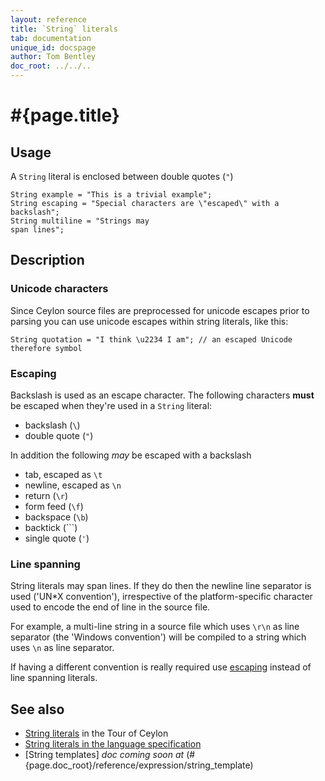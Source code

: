 ```yaml
---
layout: reference
title: `String` literals
tab: documentation
unique_id: docspage
author: Tom Bentley
doc_root: ../../..
---
```


# #{page.title}

## Usage 

A `String` literal is enclosed between double quotes (`"`)


    String example = "This is a trivial example";
    String escaping = "Special characters are \"escaped\" with a backslash";
    String multiline = "Strings may
    span lines";

## Description

### Unicode characters

Since Ceylon source files are preprocessed for unicode escapes prior to parsing
you can use unicode escapes within string literals, like this:


    String quotation = "I think \u2234 I am"; // an escaped Unicode therefore symbol

### Escaping

Backslash is used as an escape character. The following characters **must** be 
escaped when they're used in a `String` literal:

* backslash (`\`)
* double quote (`"`)

In addition the following *may* be escaped with a backslash

* tab, escaped as `\t`
* newline, escaped as `\n`
* return (`\r`)
* form feed (`\f`)
* backspace (`\b`)
* backtick (`\``)
* single quote (`'`)

### Line spanning

String literals may span lines. If they do then the newline line separator is 
used ('UN*X convention'), irrespective of the platform-specific character 
used to encode the end of line in the source file. 

For example, a multi-line string in a source file which uses `\r\n` as line 
separator (the 'Windows convention') will be compiled to a string which uses 
`\n` as line separator.

If having a different convention is really required use [escaping](#escaping) 
instead of line spanning literals.

## See also

* [String literals](#{page.doc_root}/tour/basics/#strings_and_string_interpolation) 
  in the Tour of Ceylon 
* [String literals in the language specification](#{page.doc_root}/#{site.urls.spec_relative}#stringliterals)
* [String templates] _doc coming soon at_ (#{page.doc_root}/reference/expression/string_template)

